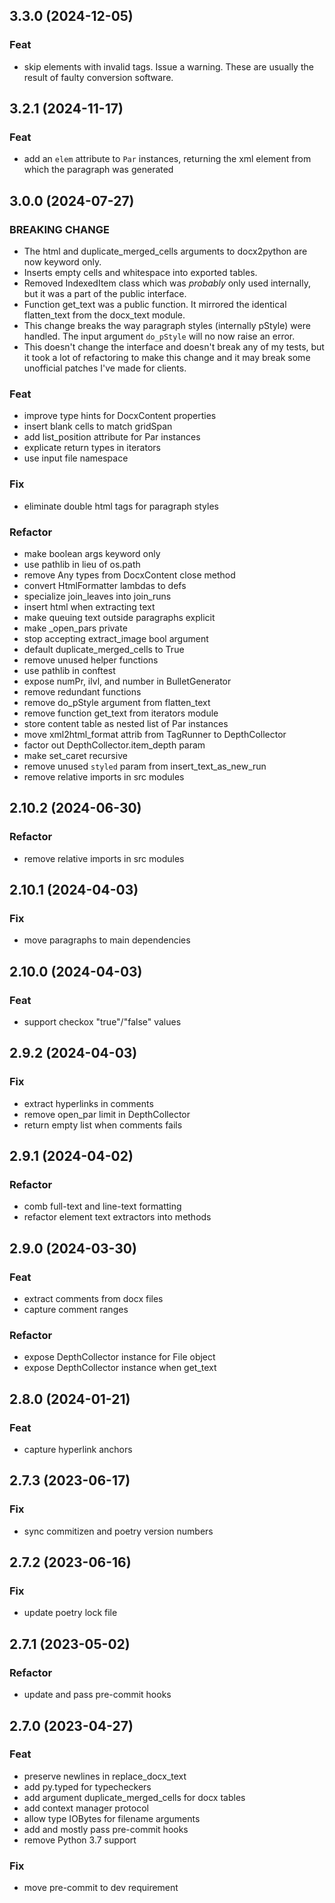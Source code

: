 
## 3.3.0 (2024-12-05)

### Feat

- skip elements with invalid tags. Issue a warning. These are usually the
  result of faulty conversion software.

## 3.2.1 (2024-11-17)

### Feat

- add an `elem` attribute to `Par` instances, returning the xml element from
  which the paragraph was generated

## 3.0.0 (2024-07-27)

### BREAKING CHANGE

- The html and duplicate_merged_cells arguments to docx2python are now keyword
  only.
- Inserts empty cells and whitespace into exported
  tables.
- Removed IndexedItem class which was *probably* only used internally, but it
  was a part of the public interface.
- Function get_text was a public function. It mirrored the identical
  flatten_text from the docx_text module.
- This change breaks the way paragraph styles (internally pStyle) were handled.
  The input argument `do_pStyle` will no now raise an error.
- This doesn't change the interface and doesn't break any of my tests, but it
  took a lot of refactoring to make this change and it may break some
  unofficial patches I've made for clients.

### Feat

- improve type hints for DocxContent properties
- insert blank cells to match gridSpan
- add list_position attribute for Par instances
- explicate return types in iterators
- use input file namespace

### Fix

- eliminate double html tags for paragraph styles

### Refactor

- make boolean args keyword only
- use pathlib in lieu of os.path
- remove Any types from DocxContent close method
- convert HtmlFormatter lambdas to defs
- specialize join_leaves into join_runs
- insert html when extracting text
- make queuing text outside paragraphs explicit
- make _open_pars private
- stop accepting extract_image bool argument
- default duplicate_merged_cells to True
- remove unused helper functions
- use pathlib in conftest
- expose numPr, ilvl, and number in BulletGenerator
- remove redundant functions
- remove do_pStyle argument from flatten_text
- remove function get_text from iterators module
- store content table as nested list of Par instances
- move xml2html_format attrib from TagRunner to DepthCollector
- factor out DepthCollector.item_depth param
- make set_caret recursive
- remove unused `styled` param from insert_text_as_new_run
- remove relative imports in src modules

## 2.10.2 (2024-06-30)

### Refactor

- remove relative imports in src modules

## 2.10.1 (2024-04-03)

### Fix

- move paragraphs to main dependencies

## 2.10.0 (2024-04-03)

### Feat

- support checkox "true"/"false" values

## 2.9.2 (2024-04-03)

### Fix

- extract hyperlinks in comments
- remove open_par limit in DepthCollector
- return empty list when comments fails

## 2.9.1 (2024-04-02)

### Refactor

- comb full-text and line-text formatting
- refactor element text extractors into methods

## 2.9.0 (2024-03-30)

### Feat

- extract comments from docx files
- capture comment ranges

### Refactor

- expose DepthCollector instance for File object
- expose DepthCollector instance when get_text

## 2.8.0 (2024-01-21)

### Feat

- capture hyperlink anchors

## 2.7.3 (2023-06-17)

### Fix

- sync commitizen and poetry version numbers

## 2.7.2 (2023-06-16)

### Fix

- update poetry lock file

## 2.7.1 (2023-05-02)

### Refactor

- update and pass pre-commit hooks

## 2.7.0 (2023-04-27)

### Feat

- preserve newlines in replace_docx_text
- add py.typed for typecheckers
- add argument duplicate_merged_cells for docx tables
- add context manager protocol
- allow type IOBytes for filename arguments
- add and mostly pass pre-commit hooks
- remove Python 3.7 support

### Fix

- move pre-commit to dev requirement
